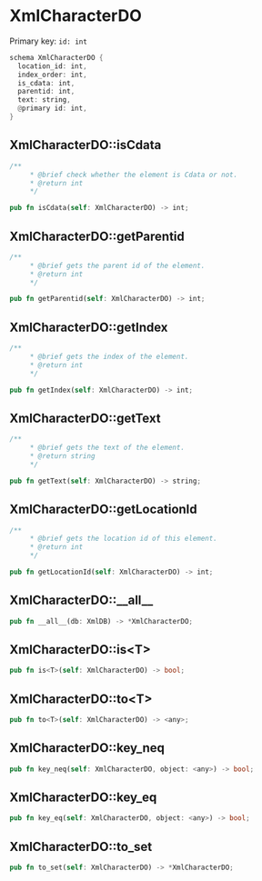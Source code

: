 # XmlCharacterDO

Primary key: `id: int`

```rust
schema XmlCharacterDO {
  location_id: int,
  index_order: int,
  is_cdata: int,
  parentid: int,
  text: string,
  @primary id: int,
}
```
## XmlCharacterDO::isCdata

```rust
/**
     * @brief check whether the element is Cdata or not.
     * @return int 
     */
```
```rust
pub fn isCdata(self: XmlCharacterDO) -> int;
```
## XmlCharacterDO::getParentid

```rust
/**
     * @brief gets the parent id of the element.
     * @return int
     */
```
```rust
pub fn getParentid(self: XmlCharacterDO) -> int;
```
## XmlCharacterDO::getIndex

```rust
/**
     * @brief gets the index of the element.
     * @return int 
     */
```
```rust
pub fn getIndex(self: XmlCharacterDO) -> int;
```
## XmlCharacterDO::getText

```rust
/**
     * @brief gets the text of the element.
     * @return string 
     */
```
```rust
pub fn getText(self: XmlCharacterDO) -> string;
```
## XmlCharacterDO::getLocationId

```rust
/**
     * @brief gets the location id of this element.
     * @return int
     */
```
```rust
pub fn getLocationId(self: XmlCharacterDO) -> int;
```
## XmlCharacterDO::\_\_all\_\_

```rust
pub fn __all__(db: XmlDB) -> *XmlCharacterDO;
```
## XmlCharacterDO::is\<T\>

```rust
pub fn is<T>(self: XmlCharacterDO) -> bool;
```
## XmlCharacterDO::to\<T\>

```rust
pub fn to<T>(self: XmlCharacterDO) -> <any>;
```
## XmlCharacterDO::key\_neq

```rust
pub fn key_neq(self: XmlCharacterDO, object: <any>) -> bool;
```
## XmlCharacterDO::key\_eq

```rust
pub fn key_eq(self: XmlCharacterDO, object: <any>) -> bool;
```
## XmlCharacterDO::to\_set

```rust
pub fn to_set(self: XmlCharacterDO) -> *XmlCharacterDO;
```
